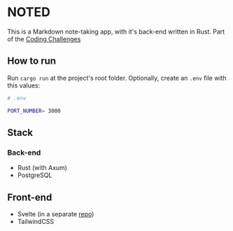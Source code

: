 # NOTED

This is a Markdown note-taking app, with it's back-end written in Rust. Part of the [Coding Challenges](https://codingchallenges.substack.com/p/coding-challenge-35-google-keep)

## How to run

Run `cargo run` at the project's root folder. Optionally, create an `.env` file with this values:

```sh
# .env

PORT_NUMBER= 3000
```

## Stack

### Back-end

- Rust (with Axum)
- PostgreSQL

## Front-end

- Svelte (in a separate [repo](https://github.com/amrllkmn/noted-front-end))
- TailwindCSS
